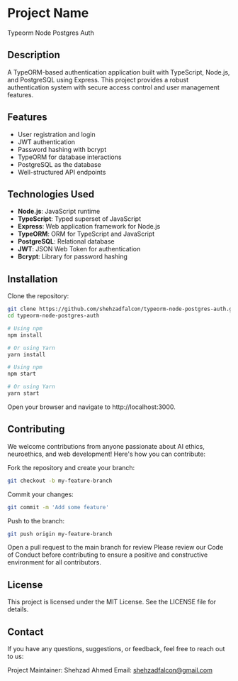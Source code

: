 # Project Name
Typeorm Node Postgres Auth

## Description
A TypeORM-based authentication application built with TypeScript, Node.js, and PostgreSQL using Express. This project provides a robust authentication system with secure access control and user management features.

## Features
- User registration and login
- JWT authentication
- Password hashing with bcrypt
- TypeORM for database interactions
- PostgreSQL as the database
- Well-structured API endpoints

## Technologies Used
- **Node.js**: JavaScript runtime
- **TypeScript**: Typed superset of JavaScript
- **Express**: Web application framework for Node.js
- **TypeORM**: ORM for TypeScript and JavaScript
- **PostgreSQL**: Relational database
- **JWT**: JSON Web Token for authentication
- **Bcrypt**: Library for password hashing

## Installation

 Clone the repository:
   ```bash
   git clone https://github.com/shehzadfalcon/typeorm-node-postgres-auth.git
   cd typeorm-node-postgres-auth
   ```
   
```bash
# Using npm
npm install

# Or using Yarn
yarn install
```
```bash
# Using npm
npm start

# Or using Yarn
yarn start
```
Open your browser and navigate to http://localhost:3000.


## Contributing
We welcome contributions from anyone passionate about AI ethics, neuroethics, and web development! Here's how you can contribute:

Fork the repository and create your branch:
```bash
git checkout -b my-feature-branch
```
Commit your changes: 
```bash
git commit -m 'Add some feature'
```
Push to the branch: 
```bash
git push origin my-feature-branch
```
Open a pull request to the main branch for review
Please review our Code of Conduct before contributing to ensure a positive and constructive environment for all contributors.


## License
This project is licensed under the MIT License. See the LICENSE file for details.

## Contact
If you have any questions, suggestions, or feedback, feel free to reach out to us:

Project Maintainer: Shehzad Ahmed
Email: shehzadfalcon@gmail.com
